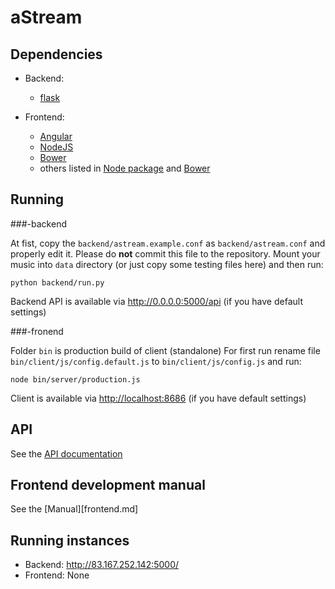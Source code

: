 # aStream

## Dependencies
- Backend:
    - [flask](https://pypi.python.org/pypi/Flask)

- Frontend:
    - [Angular](https://angularjs.org)
    - [NodeJS](https://nodejs.org)
    - [Bower](http://bower.io)
    - others listed in [Node package](frontend/package.json) and [Bower](frontend/bower.json)



## Running

###-backend

At fist, copy the `backend/astream.example.conf` as `backend/astream.conf` and properly edit it. Please do **not** commit this file to the repository.
Mount your music into `data` directory (or just copy some testing files here) and then run:

    python backend/run.py

Backend API is available via <http://0.0.0.0:5000/api> (if you have default settings)

###-fronend

Folder `bin` is production build of client (standalone)
For first run rename file `bin/client/js/config.default.js` to `bin/client/js/config.js`
and run:

    node bin/server/production.js

Client is available via <http://localhost:8686> (if you have default settings)



## API

See the [API documentation](API.md)


## Frontend development manual

See the [Manual][frontend.md]


## Running instances
- Backend: <http://83.167.252.142:5000/>
- Frontend: None
